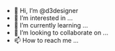 - 👋 Hi, I’m @d3designer
- 👀 I’m interested in ...
- 🌱 I’m currently learning ...
- 💞️ I’m looking to collaborate on ...
- 📫 How to reach me ...

<!---
d3designer/d3designer is a ✨ special ✨ repository because its `README.md` (this file) appears on your GitHub profile.
You can click the Preview link to take a look at your changes.
--->

